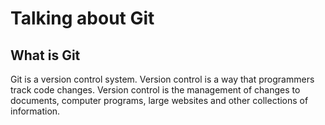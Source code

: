 # Talking about Git

## What is Git

Git is a version control system. Version control is a way that programmers track code changes.
Version control is the management of changes to documents, computer programs, large websites and other collections of information.
